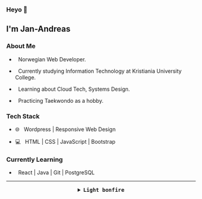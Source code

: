 <!-- ### Hello there 👋 -->

### Heyo 👋<h2> I'm Jan-Andreas</h2>

<h3> About Me </h3>



- &nbsp; Norwegian Web Developer.

- &nbsp; Currently studying Information Technology at Kristiania University College.

- &nbsp; Learning about Cloud Tech, Systems Design.

- &nbsp; Practicing Taekwondo as a hobby.



<h3>Tech Stack</h3>

- 🌐 &nbsp; Wordpress | Responsive Web Design

- 💻 &nbsp; HTML | CSS | JavaScript | Bootstrap


<h3>Currently Learning</h3>

- &nbsp; React | Java | Git | PostgreSQL

<hr>

<!-- Bonfire -->
<details align="center">
<summary> <b> <samp> Light bonfire </samp></b></summary>
<samp>
 <b><h2 style="color: #fc6203">B O N F I R E &nbsp; L I T !</h2> </b>
<img src="https://raw.githubusercontent.com/TanZng/TanZng/master/assets/bonefire.gif" width="200"/>
</samp>
</details>
